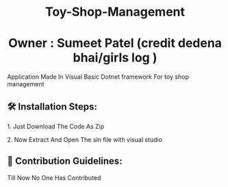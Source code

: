 <h1 align="center" id="title">Toy-Shop-Management</h1>

<h1 align="center" id="title">Owner : Sumeet Patel (credit dedena bhai/girls log )</h1>

<p id="description">Application Made In Visual Basic Dotnet framework For toy shop management</p>

<h2>🛠️ Installation Steps:</h2>

<p>1. Just Download The Code As Zip</p>

<p>2. Now Extract And Open The sln file with visual studio</p>

<h2>🍰 Contribution Guidelines:</h2>

Till Now No One Has Contributed
